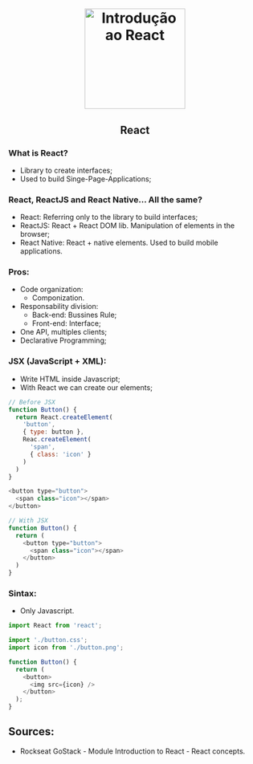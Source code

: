 <h1 align="center">
  <img 
    alt="Introdução ao React" src="https://user-images.githubusercontent.com/54601930/73386759-30e0c100-42ae-11ea-8587-fc4a40e63e6a.png" 
    width="200px"
  />
</h1>
<h2 align="center">
  React
</h2>

### What is React?
- Library to create interfaces;
- Used to build Singe-Page-Applications;

### React, ReactJS and React Native... All the same?
- React: Referring only to the library to build interfaces; 
- ReactJS: React + React DOM lib. Manipulation of elements in the browser;
- React Native: React + native elements. Used to build mobile applications. 

### Pros:
- Code organization:
  - Componization.
- Responsability division:
  - Back-end: Bussines Rule;
  - Front-end: Interface;
- One API, multiples clients;
- Declarative  Programming;

### JSX (JavaScript + XML):
- Write HTML inside Javascript;
- With React we can create our elements;
```javascript
// Before JSX
function Button() {
  return React.createElement(
    'button',
    { type: button },
    Reac.createElement(
      'span',
      { class: 'icon' }
    )
  )
}

<button type="button">
  <span class="icon"></span>
</button>

// With JSX
function Button() {
  return (
    <button type="button">
      <span class="icon"></span>
    </button>
  )
}
``` 

### Sintax:
- Only Javascript.
```javascript
import React from 'react';

import './button.css';
import icon from './button.png';

function Button() {
  return (
    <button>
      <img src={icon} />
    </button>
  );
}
```

## Sources: 
- Rockseat GoStack - Module Introduction to React - React concepts. 